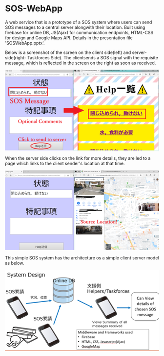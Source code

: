 # SOS-WebApp
A web service that is a prototype of a SOS system where users can send SOS messages to a central server alongwith their location. Built using firebase for online DB, JS(Ajax) for communication endpoints, HTML-CSS for design and Google Maps API. Details in the presentation file 'SOSWebApp.pptx'.

Below is a screenshot of the screen on the client side(left) and server-side(right- Taskforces Side). The clientsends a SOS signal with the requisite message, which is reflected in the screen on the right as soon as received.

![alt text](https://raw.githubusercontent.com/parthnan/SOS-WebApp/master/SOSdemo.png)

When the server side clicks on the link for more details, they are led to a page which links to the client sender's location at that time.

![alt text](https://raw.githubusercontent.com/parthnan/SOS-WebApp/master/SOSmap.png)

This simple SOS system has the architecture os a simple client server model as below.

![alt text](https://raw.githubusercontent.com/parthnan/SOS-WebApp/master/SOSsystem.png)
